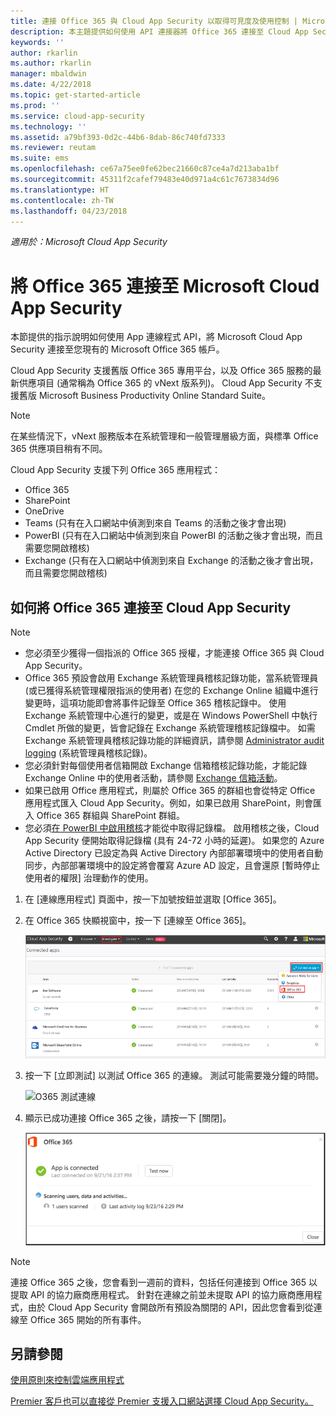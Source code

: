 ```yaml
---
title: 連接 Office 365 與 Cloud App Security 以取得可見度及使用控制 | Microsoft Docs
description: 本主題提供如何使用 API 連接器將 Office 365 連接至 Cloud App Security 的資訊。
keywords: ''
author: rkarlin
ms.author: rkarlin
manager: mbaldwin
ms.date: 4/22/2018
ms.topic: get-started-article
ms.prod: ''
ms.service: cloud-app-security
ms.technology: ''
ms.assetid: a79bf393-0d2c-44b6-8dab-86c740fd7333
ms.reviewer: reutam
ms.suite: ems
ms.openlocfilehash: ce67a75ee0fe62bec21660c87ce4a7d213aba1bf
ms.sourcegitcommit: 45311f2cafef79483e40d971a4c61c7673834d96
ms.translationtype: HT
ms.contentlocale: zh-TW
ms.lasthandoff: 04/23/2018
---
```

*適用於：Microsoft Cloud App Security*



# <a name="connect-office-365-to-microsoft-cloud-app-security"></a>將 Office 365 連接至 Microsoft Cloud App Security
本節提供的指示說明如何使用 App 連線程式 API，將 Microsoft Cloud App Security 連接至您現有的 Microsoft Office 365 帳戶。  
  
Cloud App Security 支援舊版 Office 365 專用平台，以及 Office 365 服務的最新供應項目 (通常稱為 Office 365 的 vNext 版系列)。  Cloud App Security 不支援舊版 Microsoft Business Productivity Online Standard Suite。 

> [!NOTE]
> 在某些情況下，vNext 服務版本在系統管理和一般管理層級方面，與標準 Office 365 供應項目稍有不同。

Cloud App Security 支援下列 Office 365 應用程式：

- Office 365
- SharePoint
- OneDrive
- Teams (只有在入口網站中偵測到來自 Teams 的活動之後才會出現)
- PowerBI (只有在入口網站中偵測到來自 PowerBI 的活動之後才會出現，而且需要您開啟稽核)
- Exchange (只有在入口網站中偵測到來自 Exchange 的活動之後才會出現，而且需要您開啟稽核)

 
## <a name="how-to-connect-office-365-to-cloud-app-security"></a>如何將 Office 365 連接至 Cloud App Security  
  
> [!NOTE]
>- 您必須至少獲得一個指派的 Office 365 授權，才能連接 Office 365 與 Cloud App Security。
>-  Office 365 預設會啟用 Exchange 系統管理員稽核記錄功能，當系統管理員 (或已獲得系統管理權限指派的使用者) 在您的 Exchange Online 組織中進行變更時，這項功能即會將事件記錄至 Office 365 稽核記錄中。 使用 Exchange 系統管理中心進行的變更，或是在 Windows PowerShell 中執行 Cmdlet 所做的變更，皆會記錄在 Exchange 系統管理稽核記錄檔中。 如需 Exchange 系統管理員稽核記錄功能的詳細資訊，請參閱 [Administrator audit logging](http://go.microsoft.com/fwlink/p/?LinkID=619225) (系統管理員稽核記錄)。
>- 您必須針對每個使用者信箱開啟 Exchange 信箱稽核記錄功能，才能記錄 Exchange Online 中的使用者活動，請參閱 [Exchange 信箱活動](https://support.office.com/article/Search-the-audit-log-in-the-Office-365-Security-Compliance-Center-0d4d0f35-390b-4518-800e-0c7ec95e946c)。
>- 如果已啟用 Office 應用程式，則屬於 Office 365 的群組也會從特定 Office 應用程式匯入 Cloud App Security。例如，如果已啟用 SharePoint，則會匯入 Office 365 群組與 SharePoint 群組。
>- 您必須[在 PowerBI 中啟用稽核](https://powerbi.microsoft.com/documentation/powerbi-admin-auditing/)才能從中取得記錄檔。 啟用稽核之後，Cloud App Security 便開始取得記錄檔 (具有 24-72 小時的延遲)。
> 如果您的 Azure Active Directory 已設定為與 Active Directory 內部部署環境中的使用者自動同步，內部部署環境中的設定將會覆寫 Azure AD 設定，且會還原 [暫時停止使用者的權限] 治理動作的使用。 
 
1.  在 [連線應用程式] 頁面中，按一下加號按鈕並選取 [Office 365]。  

2.  在 Office 365 快顯視窗中，按一下 [連線至 Office 365]。

      ![連接 0365](./media/connect-0365.png) 
 
3.  按一下 [立即測試] 以測試 Office 365 的連線。 測試可能需要幾分鐘的時間。
  
    ![O365 測試連線](./media/o365-test-connection.png) 
 
4.   顯示已成功連接 Office 365 之後，請按一下 [關閉]。
  
     ![O365 已連接](./media/o365-connected.png) 

> [!NOTE] 
> 連接 Office 365 之後，您會看到一週前的資料，包括任何連接到 Office 365 以提取 API 的協力廠商應用程式。 針對在連線之前並未提取 API 的協力廠商應用程式，由於 Cloud App Security 會開啟所有預設為關閉的 API，因此您會看到從連線至 Office 365 開始的所有事件。

## <a name="see-also"></a>另請參閱  
[使用原則來控制雲端應用程式](control-cloud-apps-with-policies.md)   

[Premier 客戶也可以直接從 Premier 支援入口網站選擇 Cloud App Security。](https://premier.microsoft.com/)  
  
  